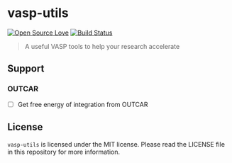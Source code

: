 # vasp-utils

[![Open Source Love](https://badges.frapsoft.com/os/v1/open-source.svg?v=103)](https://github.com/ellerbrock/open-source-badges/)
[![Build Status](https://travis-ci.com/KeisukeYamashita/vasp-utils.svg?branch=master)](https://travis-ci.com/KeisukeYamashita/vasp-utils)

> A useful VASP tools to help your research accelerate

## Support
 
### OUTCAR

- [ ] Get free energy of integration from OUTCAR


## License

`vasp-utils` is licensed under the MIT license. Please read the LICENSE file in this repository for more information.